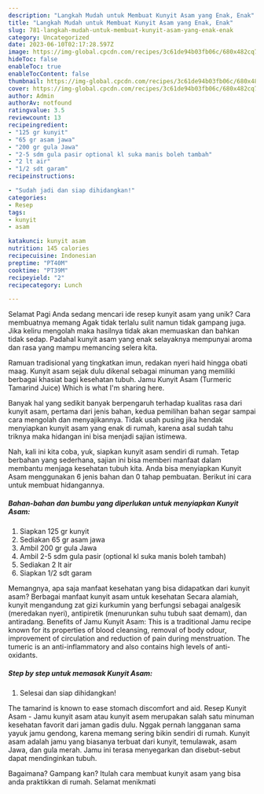```yaml
---
description: "Langkah Mudah untuk Membuat Kunyit Asam yang Enak, Enak"
title: "Langkah Mudah untuk Membuat Kunyit Asam yang Enak, Enak"
slug: 781-langkah-mudah-untuk-membuat-kunyit-asam-yang-enak-enak
category: Uncategorized
date: 2023-06-10T02:17:28.597Z
image: https://img-global.cpcdn.com/recipes/3c61de94b03fb06c/680x482cq70/kunyit-asam-foto-resep-utama.jpg
hideToc: false
enableToc: true
enableTocContent: false
thumbnail: https://img-global.cpcdn.com/recipes/3c61de94b03fb06c/680x482cq70/kunyit-asam-foto-resep-utama.jpg
cover: https://img-global.cpcdn.com/recipes/3c61de94b03fb06c/680x482cq70/kunyit-asam-foto-resep-utama.jpg
author: Admin
authorAv: notfound
ratingvalue: 3.5
reviewcount: 13
recipeingredient:
- "125 gr kunyit"
- "65 gr asam jawa"
- "200 gr gula Jawa"
- "2-5 sdm gula pasir optional kl suka manis boleh tambah"
- "2 lt air"
- "1/2 sdt garam"
recipeinstructions:

- "Sudah jadi dan siap dihidangkan!"
categories:
- Resep
tags:
- kunyit
- asam

katakunci: kunyit asam 
nutrition: 145 calories
recipecuisine: Indonesian
preptime: "PT40M"
cooktime: "PT39M"
recipeyield: "2"
recipecategory: Lunch

---
```



Selamat Pagi Anda sedang mencari ide resep kunyit asam yang unik? Cara membuatnya memang Agak tidak terlalu sulit namun tidak gampang juga. Jika keliru mengolah maka hasilnya tidak akan memuaskan dan bahkan tidak sedap. Padahal kunyit asam yang enak selayaknya mempunyai aroma dan rasa yang mampu memancing selera kita.


Ramuan tradisional yang tingkatkan imun, redakan nyeri haid hingga obati maag. Kunyit asam sejak dulu dikenal sebagai minuman yang memiliki berbagai khasiat bagi kesehatan tubuh. Jamu Kunyit Asam (Turmeric Tamarind Juice) Which is what I&#39;m sharing here.

Banyak hal yang sedikit banyak berpengaruh terhadap kualitas rasa dari kunyit asam, pertama dari jenis bahan, kedua pemilihan bahan segar sampai cara mengolah dan menyajikannya. Tidak usah pusing jika hendak menyiapkan kunyit asam yang enak di rumah, karena asal sudah tahu triknya maka hidangan ini bisa menjadi sajian istimewa.


Nah, kali ini kita coba, yuk, siapkan kunyit asam sendiri di rumah. Tetap berbahan yang sederhana, sajian ini bisa memberi manfaat dalam membantu menjaga kesehatan tubuh kita. Anda bisa menyiapkan Kunyit Asam menggunakan 6 jenis bahan dan 0 tahap pembuatan. Berikut ini cara untuk membuat hidangannya.

<!--inarticleads1-->

##### Bahan-bahan dan bumbu yang diperlukan untuk menyiapkan Kunyit Asam:

1. Siapkan 125 gr kunyit
1. Sediakan 65 gr asam jawa
1. Ambil 200 gr gula Jawa
1. Ambil 2-5 sdm gula pasir (optional kl suka manis boleh tambah)
1. Sediakan 2 lt air
1. Siapkan 1/2 sdt garam


Memangnya, apa saja manfaat kesehatan yang bisa didapatkan dari kunyit asam? Berbagai manfaat kunyit asam untuk kesehatan Secara alamiah, kunyit mengandung zat gizi kurkumin yang berfungsi sebagai analgesik (meredakan nyeri), antipiretik (menurunkan suhu tubuh saat demam), dan antiradang. Benefits of Jamu Kunyit Asam: This is a traditional Jamu recipe known for its properties of blood cleansing, removal of body odour, improvement of circulation and reduction of pain during menstruation. The tumeric is an anti-inflammatory and also contains high levels of anti-oxidants. 

<!--inarticleads2-->

##### Step by step untuk memasak Kunyit Asam:


1. Selesai dan siap dihidangkan!

The tamarind is known to ease stomach discomfort and aid. Resep Kunyit Asam - Jamu kunyit asam atau kunyit asem merupakan salah satu minuman kesehatan favorit dari jaman gadis dulu. Nggak pernah langganan sama yayuk jamu gendong, karena memang sering bikin sendiri di rumah. Kunyit asam adalah jamu yang biasanya terbuat dari kunyit, temulawak, asam Jawa, dan gula merah. Jamu ini terasa menyegarkan dan disebut-sebut dapat mendinginkan tubuh. 

Bagaimana? Gampang kan? Itulah cara membuat kunyit asam yang bisa anda praktikkan di rumah. Selamat menikmati
